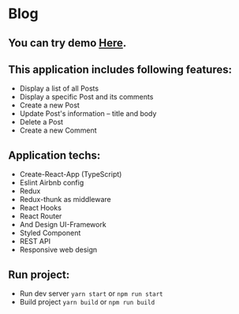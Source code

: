 # Blog 

## You can try demo [Here](https://dazzling-jang-406c2c.netlify.app/).

## This application includes following features:

- Display a list of all Posts
- Display a specific Post and its comments
- Create a new Post
- Update Post's information – title and body
- Delete a Post
- Create a new Comment

## Application techs:

- Create-React-App (TypeScript)
- Eslint Airbnb config 
- Redux
- Redux-thunk as middleware
- React Hooks
- React Router
- And Design UI-Framework
- Styled Component
- REST API
- Responsive web design

## Run project:

- Run dev server `yarn start` or `npm run start`
- Build project `yarn build` or `npm run build`
